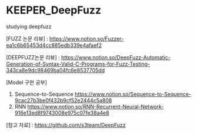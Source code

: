 # KEEPER_DeepFuzz
studying deepfuzz

[FUZZ 논문 리뷰] : https://www.notion.so/Fuzzer-ea1c6b65453d4cc885edb339e4afaef2

[DEEPFUZZ논문 리뷰] : https://www.notion.so/DeepFuzz-Automatic-Generation-of-Syntax-Valid-C-Programs-for-Fuzz-Testing-343ca8e9dc98469ba04fc6e8537705dd

[Model 구현 공부]
1. Sequence-to-Sequence
https://www.notion.so/Sequence-to-Sequence-9cac27b3be0f432b9cf52e2444c5a808
2. RNN 
https://www.notion.so/RNN-Recurrent-Neural-Network-916e13ed8f9743008e975c07fe38a4e8

[참고 자료] : https://github.com/s3team/DeepFuzz
